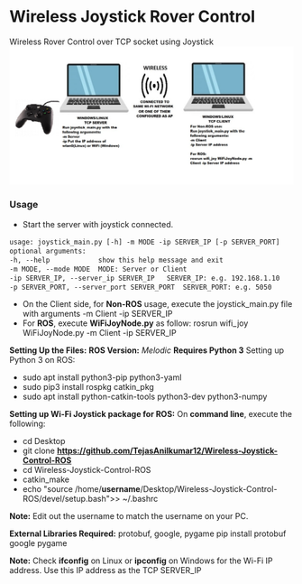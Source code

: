 # Wireless Joystick Rover Control 
Wireless Rover Control over TCP socket using Joystick
![Setup](images/setup.jpg)

### Usage 

- Start the server with joystick connected.
```
usage: joystick_main.py [-h] -m MODE -ip SERVER_IP [-p SERVER_PORT]   
optional arguments:                                                                                                                       
-h, --help            show this help message and exit                                                                                   
-m MODE, --mode MODE  MODE: Server or Client                                                                                            
-ip SERVER_IP, --server_ip SERVER_IP   SERVER_IP: e.g. 192.168.1.10                                                                                      
-p SERVER_PORT, --server_port SERVER_PORT  SERVER_PORT: e.g. 5050                                                                                            
```
- On the Client side, for **Non-ROS** usage, execute the joystick_main.py file with arguments -m Client -ip SERVER_IP 
- For **ROS**, execute **WiFiJoyNode.py** as follow:
   rosrun wifi_joy WiFiJoyNode.py -m Client -ip SERVER_IP

**Setting Up the Files:** 
**ROS Version:** *Melodic*
**Requires Python 3**
Setting up Python 3 on ROS:
- sudo apt install python3-pip python3-yaml
- sudo pip3 install rospkg catkin_pkg
- sudo apt install python-catkin-tools python3-dev python3-numpy

**Setting up Wi-Fi Joystick package for ROS:**
On **command line**, execute the following:
- cd Desktop
- git clone **https://github.com/TejasAnilkumar12/Wireless-Joystick-Control-ROS**
- cd Wireless-Joystick-Control-ROS
- catkin_make
- echo "source /home/**username**/Desktop/Wireless-Joystick-Control-ROS/devel/setup.bash">> ~/.bashrc

**Note:** Edit out the username to match the username on your PC.

**External Libraries Required:**
protobuf, google, pygame
pip install protobuf google pygame

**Note:** Check **ifconfig** on Linux or **ipconfig** on Windows for the Wi-Fi IP address. Use this IP address as the TCP SERVER_IP 